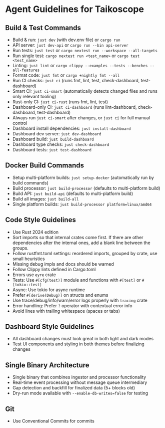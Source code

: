 # Agent Guidelines for Taikoscope

## Build & Test Commands
- Build & run: `just dev` (with dev.env file) or `cargo run`
- API server: `just dev-api` or `cargo run --bin api-server`
- Run tests: `just test` or `cargo nextest run --workspace --all-targets`
- Run single test: `cargo nextest run <test_name>` or `cargo test <test_name>`
- Linting: `just lint` or `cargo clippy --examples --tests --benches --all-features`
- Format code: `just fmt` or `cargo +nightly fmt --all`
- Run CI checks: `just ci` (runs fmt, lint, test, check-dashboard, test-dashboard)
- Smart CI: `just ci-smart` (automatically detects changed files and runs only relevant tooling)
- Rust-only CI: `just ci-rust` (runs fmt, lint, test)
- Dashboard-only CI: `just ci-dashboard` (runs lint-dashboard, check-dashboard, test-dashboard)
- Always run `just ci-smart` after changes, or `just ci` for full manual control
- Dashboard install dependencies: `just install-dashboard`
- Dashboard dev server: `just dev-dashboard`
- Dashboard build: `just build-dashboard`
- Dashboard type checks: `just check-dashboard`
- Dashboard tests: `just test-dashboard`

## Docker Build Commands
- Setup multi-platform builds: `just setup-docker` (automatically run by build commands)
- Build processor: `just build-processor` (defaults to multi-platform build)
- Build API: `just build-api` (defaults to multi-platform build)
- Build all images: `just build-all`
- Single platform builds: `just build-processor platform=linux/amd64`

## Code Style Guidelines
- Use Rust 2024 edition
- Sort imports so that internal crates come first. If there are other
  dependencies after the internal ones, add a blank line between the groups.
- Follow rustfmt.toml settings: reordered imports, grouped by crate, use small heuristics
- Missing debug impls and docs should be warned
- Follow Clippy lints defined in Cargo.toml
- Errors use `eyre` crate
- Tests: Use `#[cfg(test)]` module and functions with `#[test]` or `#[tokio::test]`
- Async: Use tokio for async runtime
- Prefer `#[derive(Debug)]` on structs and enums
- Use trace/debug/info/warn/error logs properly with `tracing` crate
- Error handling: Prefer `?` operator with contextual error info
- Avoid lines with trailing whitespace (spaces or tabs)

## Dashboard Style Guidelines
- All dashboard changes must look great in both light and dark modes
- Test UI components and styling in both themes before finalizing changes

## Single Binary Architecture
- Single binary that combines ingestor and processor functionality
- Real-time event processing without message queue intermediary
- Gap detection and backfill for finalized data (5+ blocks old)
- Dry-run mode available with `--enable-db-writes=false` for testing

## Git
- Use Conventional Commits for commits

